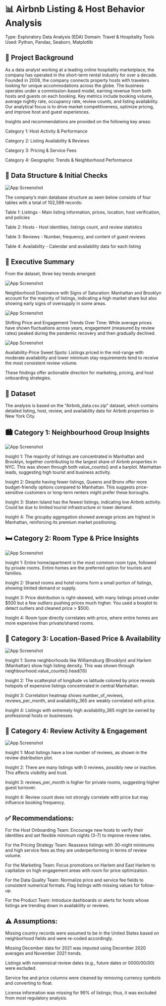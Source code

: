
# 📊 Airbnb Listing & Host Behavior Analysis
Type: Exploratory Data Analysis (EDA)
Domain: Travel & Hospitality
Tools Used: Python, Pandas, Seaborn, Matplotlib





## 🏢 Project Background
As a data analyst working at a leading online hospitality marketplace, the company has operated in the short-term rental industry for over a decade. Founded in 2008, the company connects property hosts with travelers looking for unique accommodations across the globe. The business operates under a commission-based model, earning revenue from both hosts and guests on each booking. Key metrics include booking volume, average nightly rate, occupancy rate, review counts, and listing availability. Our analytical focus is to drive market competitiveness, optimize pricing, and improve host and guest experiences.

Insights and recommendations are provided on the following key areas:

Category 1: Host Activity & Performance

Category 2: Listing Availability & Reviews

Category 3: Pricing & Service Fees

Category 4: Geographic Trends & Neighborhood Performance


## 🧱 Data Structure & Initial Checks

![App Screenshot](https://github.com/BharathAIML/Airbnb_dataAnalysis/blob/4c729e2b531c56a729bc6e9a1543b6dc08e7a422/ERD_1.png)

The company’s main database structure as seen below consists of four tables with a total of 102,599 records:

Table 1: Listings - Main listing information, prices, location, host verification, and policies

Table 2: Hosts - Host identities, listings count, and review statistics

Table 3: Reviews - Number, frequency, and content of guest reviews

Table 4: Availability - Calendar and availability data for each listing




## 📌 Executive Summary

From the dataset, three key trends emerged:

![App Screenshot](https://github.com/BharathAIML/Airbnb_dataAnalysis/blob/471cc55ce2433eea600df376fc94e0bb39aaa994/neighb%20.png)


Neighborhood Dominance with Signs of Saturation: Manhattan and Brooklyn account for the majority of listings, indicating a high market share but also showing early signs of oversupply in some areas.

![App Screenshot](https://github.com/BharathAIML/Airbnb_dataAnalysis/blob/d483067423bffba0e3a542f7419821f232e0dcf2/AVG.png)

Shifting Price and Engagement Trends Over Time: While average prices have shown fluctuations across years, engagement (measured by review rates) peaked during the pandemic recovery and then gradually declined.

![App Screenshot](https://github.com/BharathAIML/Airbnb_dataAnalysis/blob/5b9fb51ae6e93da819ac5ff61cd975c983cfef86/PVR.png)


Availability-Price Sweet Spots: Listings priced in the mid-range with moderate availability and lower minimum stay requirements tend to receive the most consistent review volume.

These findings offer actionable direction for marketing, pricing, and host onboarding strategies.

## 📁 Dataset
The analysis is based on the "Airbnb_data.csv.zip" dataset, which contains detailed listing, host, review, and availability data for Airbnb properties in New York City.

## 🏙️ Category 1: Neighbourhood Group Insights

![App Screenshot](https://github.com/BharathAIML/Airbnb_dataAnalysis/blob/3864c37ebcf69f577641a243d7cf7faa43c6faf1/listings.png)

Insight 1:
The majority of listings are concentrated in Manhattan and Brooklyn, together contributing to the largest share of Airbnb properties in NYC.
This was shown through both value_counts() and a barplot. Manhattan leads, suggesting high tourist and business activity.

Insight 2:
Despite having fewer listings, Queens and Bronx offer more budget-friendly options compared to Manhattan.
This suggests price-sensitive customers or long-term renters might prefer these boroughs.

Insight 3:
Staten Island has the fewest listings, indicating low Airbnb activity. Could be due to limited tourist infrastructure or lower demand.

Insight 4:
The groupby aggregation showed average prices are highest in Manhattan, reinforcing its premium market positioning.

##  🛏️ Category 2: Room Type & Price Insights

![App Screenshot](https://github.com/BharathAIML/Airbnb_dataAnalysis/blob/a55d9fdaae82da780ac4fe1b78ece3c0fac6e21f/boxplot.png)

Insight 1:
Entire home/apartment is the most common room type, followed by private rooms. Entire homes are the preferred option for tourists and families.

Insight 2:
Shared rooms and hotel rooms form a small portion of listings, showing limited demand or supply.

Insight 3:
Price distribution is right-skewed, with many listings priced under $500 but a few outliers pushing prices much higher. You used a boxplot to detect outliers and cleaned price > $500.

Insight 4:
Room type directly correlates with price, where entire homes are more expensive than private/shared rooms.

## 📍 Category 3: Location-Based Price & Availability

![App Screenshot](https://github.com/BharathAIML/Airbnb_dataAnalysis/blob/bb21525eee9bf5eae18ef806b9ac4faeb8ad07c8/top.png)

Insight 1:
Some neighborhoods like Williamsburg (Brooklyn) and Harlem (Manhattan) show high listing density. This was shown through neighbourhood.value_counts().head(10)

Insight 2:
The scatterplot of longitude vs latitude colored by price reveals hotspots of expensive listings concentrated in central Manhattan.

Insight 3:
Correlation heatmap shows number_of_reviews, reviews_per_month, and availability_365 are weakly correlated with price.

Insight 4:
Listings with extremely high availability_365 might be owned by professional hosts or businesses.

##  💬 Category 4: Review Activity & Engagement

![App Screenshot](https://github.com/BharathAIML/Airbnb_dataAnalysis/blob/93517a9a9846f13e1282416138fca64c1dcfbed3/Screenshot%20(29).png)

Insight 1:
Most listings have a low number of reviews, as shown in the review distribution plot.

Insight 2:
There are many listings with 0 reviews, possibly new or inactive. This affects visibility and trust.

Insight 3:
reviews_per_month is higher for private rooms, suggesting higher guest turnover.

Insight 4:
Review count does not strongly correlate with price but may influence booking frequency.

## ✅ Recommendations:

For the Host Onboarding Team: Encourage new hosts to verify their identities and set flexible minimum nights (3-7) to improve review rates.

For the Pricing Strategy Team: Reassess listings with 30-night minimums and high service fees as they are underperforming in terms of review volume.

For the Marketing Team: Focus promotions on Harlem and East Harlem to capitalize on high engagement areas with room for price optimization.

For the Data Quality Team: Normalize price and service fee fields to consistent numerical formats. Flag listings with missing values for follow-up.

For the Product Team: Introduce dashboards or alerts for hosts whose listings are trending down in availability or reviews.

## ⚠️ Assumptions: 
Missing country records were assumed to be in the United States based on neighborhood fields and were re-coded accordingly.

Missing December data for 2021 was imputed using December 2020 averages and November 2021 trends.

Listings with nonsensical review dates (e.g., future dates or 0000/00/00) were excluded.

Service fee and price columns were cleaned by removing currency symbols and converting to float.

License information was missing for 99% of listings; thus, it was excluded from most regulatory analysis.

